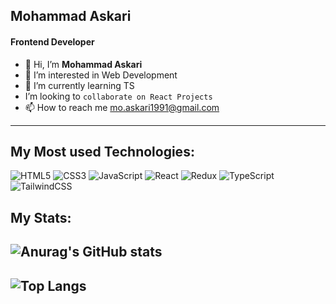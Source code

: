 ## Mohammad Askari
#### Frontend Developer
- 👋 Hi, I’m **Mohammad Askari**
- 👀 I’m interested in Web Development
- 🌱 I’m currently learning TS
-  I’m looking to `collaborate on React Projects`
- 📫 How to reach me mo.askari1991@gmail.com
---
## My Most used Technologies:

![HTML5](https://img.shields.io/badge/html5-%23E34F26.svg?style=for-the-badge&logo=html5&logoColor=white)
![CSS3](https://img.shields.io/badge/css3-%231572B6.svg?style=for-the-badge&logo=css3&logoColor=white)
![JavaScript](https://img.shields.io/badge/javascript-%23323330.svg?style=for-the-badge&logo=javascript&logoColor=%23F7DF1E)
![React](https://img.shields.io/badge/react-%2320232a.svg?style=for-the-badge&logo=react&logoColor=%2361DAFB)
![Redux](https://img.shields.io/badge/redux-%23593d88.svg?style=for-the-badge&logo=redux&logoColor=white)
![TypeScript](https://img.shields.io/badge/typescript-%23007ACC.svg?style=for-the-badge&logo=typescript&logoColor=white)
![TailwindCSS](https://img.shields.io/badge/tailwindcss-%2338B2AC.svg?style=for-the-badge&logo=tailwind-css&logoColor=white)
## My Stats:
![Anurag's GitHub stats](https://github-readme-stats.vercel.app/api?username=asgari1991&show_icons=true&theme=transparent)
---
![Top Langs](https://github-readme-stats.vercel.app/api/top-langs/?username=asgari1991&layout=compact)
---







<!---
asgari1991/asgari1991 is a ✨ special ✨ repository because its `README.md` (this file) appears on your GitHub profile.
You can click the Preview link to take a look at your changes.
--->
